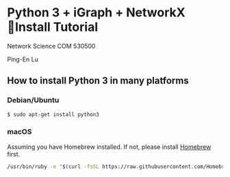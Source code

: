 # Python 3 + iGraph + NetworkX Install Tutorial

Network Science COM 530500

Ping-En Lu

## How to install Python 3 in many platforms

### Debian/Ubuntu

```zsh
$ sudo apt-get install python3
```

### macOS

Assuming you have Homebrew installed. If not, please install [Homebrew](https://brew.sh/) first.

```zsh
/usr/bin/ruby -e "$(curl -fsSL https://raw.githubusercontent.com/Homebrew/install/master/install)"
```
